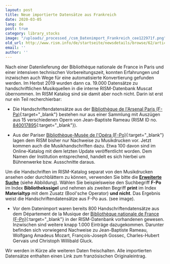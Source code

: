 ```yaml
---
layout: post
title: Neue importierte Datensätze aus Frankreich
date: 2020-03-05
lang: de
post: true
category: library_stocks
image: "/uploads/_processed_/csm_Datenimport_Frankreich_cee122971f.png"
old_url: http://www.rism.info/de/startseite/newsdetails/browse/62/article/64/new-imported-records-from-france.html
email: ''
author: ''
---
```



Nach einer Datenlieferung der Bibliothèque nationale de France in Paris und einer intensiven technischen Vorbereitungszeit, konnten Erfahrungen und inzwischen auch Wege für eine automatisierte Konvertierung gefunden werden. Im Herbst 2019 wurden dann ca. 19.000 Datensätze zu handschriftlichen Musikquellen in die interne RISM-Datenbank Muscat übernommen. Im RISM Katalog sind sie damit aber noch nicht. Darin ist erst nur ein Teil recherchierbar:

- Die Handschriftendatensätze aus der [Bibliothèque de l'Arsenal Paris (F-Pa)](https://opac.rism.info/search?View=rism&siglum=F-Pa){:target="_blank"} bestehen nur aus einer Sammlung mit Auszügen aus 15 verschiedenen Opern von Jean-Baptiste Rameau (RISM ID no. [840017895](https://opac.rism.info/search?id=840017895&View=rism){:target="_blank"}).

- Aus der Pariser [Bibliothèque-Musée de l'Opéra (F-Po)](https://opac.rism.info/search?View=rism&siglum=F-Po){:target="_blank"} lagen dem RISM bisher nur Nachweise zu Musikdrucken vor. Jetzt kommen auch die Musikhandschriften dazu. Etwa 100 davon sind im Online-Katalog mit dem letzten Update veröffentlicht worden. Dem Namen der Institution entsprechend, handelt es sich hierbei um Bühnenwerke bzw. Ausschnitte daraus.

Um die Handschriften im RISM-Katalog separat von den Musikdrucken ansehen oder durchblättern zu können, verwenden Sie bitte die [**Erweiterte Suche**](https://opac.rism.info/advanced-search) (siehe Abbildung). Wählen Sie beispielsweise den Suchbegriff **F-Po** im Index **Bibliothekssigel** und nehmen als zweiten Begriff **print** im Index **Materialtyp** mit dem Zusatz (Bool'sche Operator) **und nicht**. Das Ergebnis weist die Handschriftendatensätze aus F-Po aus. (see image).

- Vor dem Datenimport waren bereits 800 Handschriftendatensätze aus dem Département de la Musique der [Bibliothèque nationale de France (F-Pn)](https://opac.rism.info/search?View=rism&siglum=F-Pn){:target="_blank"} in der RISM-Datenbank vorhandenen gewesen. Inzwischen sind weitere knapp 1.000 Einträge dazugekommen. Darunter befinden sich vorwiegend Nachweise zu Jean-Baptiste Rameau, Wolfgang Amadeus Mozart, François-Joseph Gossec, Charles-Hubert Gervais und Christoph Willibald Gluck.

Wir werden in Kürze alle weiteren Daten freischalten. Alle importierten Datensätze enthalten einen Link zum französischen Originaleintrag.



<script type="text/javascript">var switchTo5x=true;</script><script type="text/javascript" src="http://w.sharethis.com/button/buttons.js"></script><script type="text/javascript">stLight.options({publisher: "9b601438-1ce1-49d8-bfd7-9cff5df54c17", doNotHash: false, doNotCopy: false, hashAddressBar: false});</script>